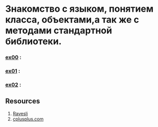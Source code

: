 #  Знакомство с языком, понятием класса, объектами,а так же с методами стандартной библиотеки.

### [ex00](https://github.com/odgigodji/CPP/tree/master/CPP00/ex00) :

### [ex01](https://github.com/odgigodji/CPP/tree/master/CPP00/ex01) :

### [ex02](https://github.com/odgigodji/CPP/tree/master/CPP00/ex02) :

## Resources
1. [Ravesli](https://ravesli.com/uroki-cpp/)
2. [cplusplus.com](https://www.cplusplus.com/)
